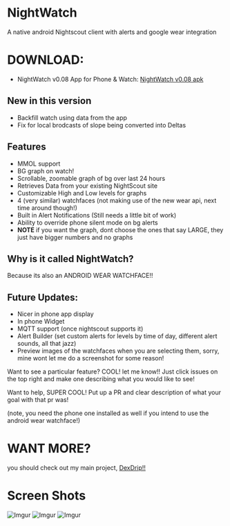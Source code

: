 NightWatch
==========

A native android Nightscout client with alerts and google wear integration


# DOWNLOAD: 
* NightWatch v0.08 App for Phone & Watch: [NightWatch v0.08 apk](http://bit.ly/1CQmuHk)


## New in this version
* Backfill watch using data from the app
* Fix for local brodcasts of slope being converted into Deltas 


## Features
* MMOL support
* BG graph on watch!
* Scrollable, zoomable graph of bg over last 24 hours
* Retrieves Data from your existing NightScout site
* Customizable High and Low levels for graphs
* 4 (very similar) watchfaces (not making use of the new wear api, next time around though!)
* Built in Alert Notifications (Still needs a little bit of work)
* Ability to override phone silent mode on bg alerts
* **NOTE** if you want the graph, dont choose the ones that say LARGE, they just have bigger numbers and no graphs


## Why is it called NightWatch?
 Because its also an ANDROID WEAR WATCHFACE!!


## Future Updates:
* Nicer in phone app display
* In phone Widget
* MQTT support (once nightscout supports it)
* Alert Builder (set custom alerts for levels by time of day, different alert sounds, all that jazz)
* Preview images of the watchfaces when you are selecting them, sorry, mine wont let me do a screenshot for some reason!

Want to see a particular feature? COOL! let me know!! Just click issues on the top right and make one describing what you would like to see!

Want to help, SUPER COOL! Put up a PR and clear description of what your goal with that pr was!


(note, you need the phone one installed as well if you intend to use the android wear watchface!)

# WANT MORE?
you should check out my main project, [DexDrip!!](http://stephenblackwasalreadytaken.github.io/DexDrip/)

# Screen Shots
![Imgur](http://i.imgur.com/bdAuo1j.jpg)
![Imgur](http://i.imgur.com/P8TRhKJ.png)
![Imgur](http://i.imgur.com/pPY8I5S.png)
